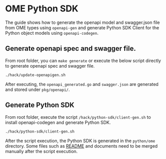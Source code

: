 
# OME Python SDK

The guide shows how to generate the openapi model and swagger.json file from OME types using `openapi-gen` and generate Python SDK Client for the Python object models using `openapi-codegen`.

## Generate openapi spec and swagger file.

From root folder, you can `make generate` or execute the below script directly to generate openapi spec and swagger file.

```
./hack/update-openapigen.sh
```
After executing, the `openapi_generated.go` and `swagger.json` are generated and stored under `pkg/openapi/`.

## Generate Python SDK

From root folder, execute the script `/hack/python-sdk/client-gen.sh` to install openapi-codegen and generate Python SDK.

```
./hack/python-sdk/client-gen.sh
```
After the script execution, the Python SDK is generated in the `python/ome` directory. Some files such as [README](../../python/ome/README.md) and documents need to be merged manually after the script execution.

